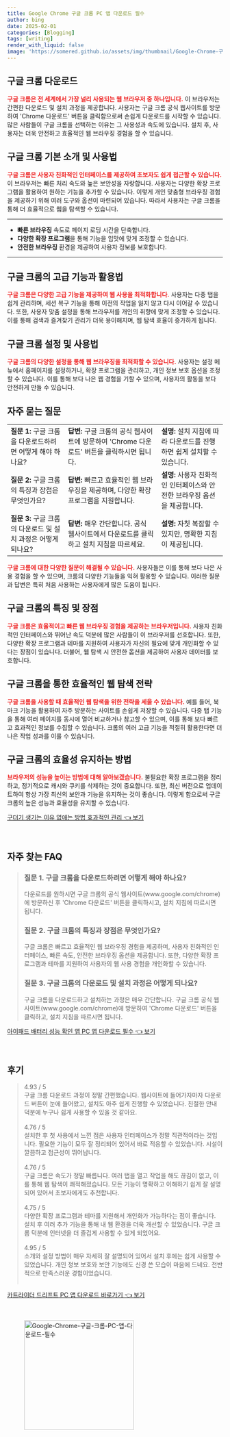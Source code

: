 ```yaml
---
title: Google Chrome 구글 크롬 PC 앱 다운로드 필수
author: bing
date: 2025-02-01
categories: [Blogging]
tags: [writing]
render_with_liquid: false
image: 'https://somered.github.io/assets/img/thumbnail/Google-Chrome-구글-크롬-PC-앱-다운로드-필수.webp'
---
```



<h2 id='구글_크롬_다운로드'>구글 크롬 다운로드</h2>

<p><b><span style="color: #ee2323;">구글 크롬은 전 세계에서 가장 널리 사용되는 웹 브라우저 중 하나입니다.</span></b> 이 브라우저는 간편한 다운로드 및 설치 과정을 제공합니다. 사용자는 구글 크롬 공식 웹사이트를 방문하여 'Chrome 다운로드' 버튼을 클릭함으로써 손쉽게 다운로드를 시작할 수 있습니다. 많은 사람들이 구글 크롬을 선택하는 이유는 그 사용성과 속도에 있습니다. 설치 후, 사용자는 더욱 안전하고 효율적인 웹 브라우징 경험을 할 수 있습니다. </p>

<h2 id='구글_크롬_기본_소개'>구글 크롬 기본 소개 및 사용법</h2>

<p><b><span style="color: #ee2323;">구글 크롬은 사용자 친화적인 인터페이스를 제공하여 초보자도 쉽게 접근할 수 있습니다.</span></b> 이 브라우저는 빠른 처리 속도와 높은 보안성을 자랑합니다. 사용자는 다양한 확장 프로그램을 활용하여 원하는 기능을 추가할 수 있습니다. 이렇게 개인 맞춤형 브라우징 경험을 제공하기 위해 여러 도구와 옵션이 마련되어 있습니다. 따라서 사용자는 구글 크롬을 통해 더 효율적으로 웹을 탐색할 수 있습니다.</p>

<hr />

<ul>
    <li><b>빠른 브라우징</b> 속도로 페이지 로딩 시간을 단축합니다.</li>
    <li><b>다양한 확장 프로그램</b>을 통해 기능을 입맛에 맞게 조정할 수 있습니다.</li>
    <li><b>안전한 브라우징</b> 환경을 제공하여 사용자 정보를 보호합니다.</li>
</ul>

<hr />

<h2 id='고급_기능과_활용법'>구글 크롬의 고급 기능과 활용법</h2>

<p><b><span style="color: #ee2323;">구글 크롬은 다양한 고급 기능을 제공하여 웹 사용을 최적화합니다.</span></b> 사용자는 다중 탭을 쉽게 관리하며, 세션 복구 기능을 통해 이전의 작업을 잃지 않고 다시 이어갈 수 있습니다. 또한, 사용자 맞춤 설정을 통해 브라우저를 개인의 취향에 맞게 조정할 수 있습니다. 이를 통해 검색과 즐겨찾기 관리가 더욱 용이해지며, 웹 탐색 효율이 증가하게 됩니다.</p>

<h2 id='구글_크롬_설정_및_사용법'>구글 크롬 설정 및 사용법</h2>

<p><b><span style="color: #ee2323;">구글 크롬의 다양한 설정을 통해 웹 브라우징을 최적화할 수 있습니다.</span></b> 사용자는 설정 메뉴에서 홈페이지를 설정하거나, 확장 프로그램을 관리하고, 개인 정보 보호 옵션을 조정할 수 있습니다. 이를 통해 보다 나은 웹 경험을 기할 수 있으며, 사용자의 활동을 보다 안전하게 만들 수 있습니다.</p>

<h2 id='자주_묻는_질문'>자주 묻는 질문</h2>

<table>
    <tr>
        <td><b>질문 1:</b> 구글 크롬을 다운로드하려면 어떻게 해야 하나요?</td>
        <td><b>답변:</b> 구글 크롬의 공식 웹사이트에 방문하여 'Chrome 다운로드' 버튼을 클릭하시면 됩니다.</td>
        <td><b>설명:</b> 설치 지침에 따라 다운로드를 진행하면 쉽게 설치할 수 있습니다.</td>
    </tr>
    <tr>
        <td><b>질문 2:</b> 구글 크롬의 특징과 장점은 무엇인가요?</td>
        <td><b>답변:</b> 빠르고 효율적인 웹 브라우징을 제공하며, 다양한 확장 프로그램을 지원합니다.</td>
        <td><b>설명:</b> 사용자 친화적인 인터페이스와 안전한 브라우징 옵션을 제공합니다.</td>
    </tr>
    <tr>
        <td><b>질문 3:</b> 구글 크롬의 다운로드 및 설치 과정은 어떻게 되나요?</td>
        <td><b>답변:</b> 매우 간단합니다. 공식 웹사이트에서 다운로드를 클릭하고 설치 지침을 따르세요.</td>
        <td><b>설명:</b> 자칫 복잡할 수 있지만, 명확한 지침이 제공됩니다.</td>
    </tr>
</table>

<p><b><span style="color: #ee2323;">구글 크롬에 대한 다양한 질문이 해결될 수 있습니다.</span></b> 사용자들은 이를 통해 보다 나은 사용 경험을 할 수 있으며, 크롬의 다양한 기능들을 익혀 활용할 수 있습니다. 이러한 질문과 답변은 특히 처음 사용하는 사용자에게 많은 도움이 됩니다.</p>

<h2 id='구글_크롬의_특징과_장점'>구글 크롬의 특징 및 장점</h2>

<p><b><span style="color: #ee2323;">구글 크롬은 효율적이고 빠른 웹 브라우징 경험을 제공하는 브라우저입니다.</span></b> 사용자 친화적인 인터페이스와 뛰어난 속도 덕분에 많은 사람들이 이 브라우저를 선호합니다. 또한, 다양한 확장 프로그램과 테마를 지원하여 사용자가 자신의 필요에 맞게 개인화할 수 있다는 장점이 있습니다. 더불어, 웹 탐색 시 안전한 옵션을 제공하여 사용자 데이터를 보호합니다.</p>

<h2 id='구글_크롬_사용자의_경험'>구글 크롬을 통한 효율적인 웹 탐색 전략</h2>

<p><b><span style="color: #ee2323;">구글 크롬을 사용할 때 효율적인 웹 탐색을 위한 전략을 세울 수 있습니다.</span></b> 예를 들어, 북마크 기능을 활용하여 자주 방문하는 사이트를 손쉽게 저장할 수 있습니다. 다중 탭 기능을 통해 여러 페이지를 동시에 열어 비교하거나 참고할 수 있으며, 이를 통해 보다 빠르고 효과적인 정보를 수집할 수 있습니다. 크롬의 여러 고급 기능을 적절히 활용한다면 더 나은 작업 성과를 이룰 수 있습니다.</p>

<h2 id='구글_크롬의_효율성'>구글 크롬의 효율성 유지하는 방법</h2>

<p><b><span style="color: #ee2323;">브라우저의 성능을 높이는 방법에 대해 알아보겠습니다.</span></b> 불필요한 확장 프로그램을 정리하고, 정기적으로 캐시와 쿠키를 삭제하는 것이 중요합니다. 또한, 최신 버전으로 업데이트하여 항상 가장 최신의 보안과 기능을 유지하는 것이 좋습니다. 이렇게 함으로써 구글 크롬의 높은 성능과 효율성을 유지할 수 있습니다.</p>


<p><a class="click-button" title="구더기 생기는 이유 없애는 방법 효과적인 관리" href="https://somered.github.io/posts/%EA%B5%AC%EB%8D%94%EA%B8%B0-%EC%83%9D%EA%B8%B0%EB%8A%94-%EC%9D%B4%EC%9C%A0-%EC%97%86%EC%95%A0%EB%8A%94-%EB%B0%A9%EB%B2%95-%ED%9A%A8%EA%B3%BC%EC%A0%81%EC%9D%B8-%EA%B4%80%EB%A6%AC/" rel="dofollow">구더기 생기는 이유 없애는 방법 효과적인 관리 👈 보기</a></p><br>
<h2 id='자주_찾는_FAQ'>자주 찾는 FAQ</h2>
<div itemscope="" itemtype="https://schema.org/FAQPage"> 
<blockquote> 
<div itemscope="" itemprop="mainEntity" itemtype="https://schema.org/Question"> 
<h3 itemprop="name">질문 1. 구글 크롬을 다운로드하려면 어떻게 해야 하나요?</h3> 
<div itemscope="" itemprop="acceptedAnswer" itemtype="https://schema.org/Answer"> 
<span itemprop="text"> 
<p>다운로드를 원하시면 구글 크롬의 공식 웹사이트(www.google.com/chrome)에 방문하신 후 'Chrome 다운로드' 버튼을 클릭하시고, 설치 지침에 따르시면 됩니다.</p> 
</span> 
</div> 
</div> 

<div itemscope="" itemprop="mainEntity" itemtype="https://schema.org/Question"> 
<h3 itemprop="name">질문 2. 구글 크롬의 특징과 장점은 무엇인가요?</h3> 
<div itemscope="" itemprop="acceptedAnswer" itemtype="https://schema.org/Answer"> 
<span itemprop="text"> 
<p>구글 크롬은 빠르고 효율적인 웹 브라우징 경험을 제공하며, 사용자 친화적인 인터페이스, 빠른 속도, 안전한 브라우징 옵션을 제공합니다. 또한, 다양한 확장 프로그램과 테마를 지원하여 사용자의 웹 사용 경험을 개인화할 수 있습니다.</p> 
</span> 
</div> 
</div> 

<div itemscope="" itemprop="mainEntity" itemtype="https://schema.org/Question"> 
<h3 itemprop="name">질문 3. 구글 크롬의 다운로드 및 설치 과정은 어떻게 되나요?</h3> 
<div itemscope="" itemprop="acceptedAnswer" itemtype="https://schema.org/Answer"> 
<span itemprop="text"> 
<p>구글 크롬을 다운로드하고 설치하는 과정은 매우 간단합니다. 구글 크롬 공식 웹사이트(www.google.com/chrome)에 방문하여 'Chrome 다운로드' 버튼을 클릭하고, 설치 지침을 따르시면 됩니다.</p> 
</span> 
</div> 
</div> 

</blockquote> 
</div>
<p><a class="click-button" title="아이패드 배터리 성능 확인 앱 PC 앱 다운로드 필수" href="https://somered.github.io/posts/%EC%95%84%EC%9D%B4%ED%8C%A8%EB%93%9C-%EB%B0%B0%ED%84%B0%EB%A6%AC-%EC%84%B1%EB%8A%A5-%ED%99%95%EC%9D%B8-%EC%95%B1-PC-%EC%95%B1-%EB%8B%A4%EC%9A%B4%EB%A1%9C%EB%93%9C-%ED%95%84%EC%88%98/" rel="dofollow">아이패드 배터리 성능 확인 앱 PC 앱 다운로드 필수 👈 보기</a></p><br>
<h2 id='후기'>후기</h2>
<div itemscope itemtype="https://schema.org/Product">
  <blockquote>
  <div itemprop="review" itemscope itemtype="https://schema.org/Review">
      <div itemprop="reviewRating" itemscope itemtype="https://schema.org/Rating"> <span itemprop="ratingValue">4.93</span> / <span itemprop="bestRating">5</span> </div>
      <span itemprop="reviewBody">구글 크롬 다운로드 과정이 정말 간편했습니다. 웹사이트에 들어가자마자 다운로드 버튼이 눈에 들어왔고, 설치도 아주 쉽게 진행할 수 있었습니다. 친절한 안내 덕분에 누구나 쉽게 사용할 수 있을 것 같아요.</span>
  </div>
  <br>
  <div itemprop="review" itemscope itemtype="https://schema.org/Review">
      <div itemprop="reviewRating" itemscope itemtype="https://schema.org/Rating"> <span itemprop="ratingValue">4.76</span> / <span itemprop="bestRating">5</span> </div>
      <span itemprop="reviewBody">설치한 후 첫 사용에서 느낀 점은 사용자 인터페이스가 정말 직관적이라는 것입니다. 필요한 기능이 모두 잘 정리되어 있어서 바로 적응할 수 있었습니다. 시설이 깔끔하고 접근성이 뛰어납니다.</span>
  </div>
  <br>
  <div itemprop="review" itemscope itemtype="https://schema.org/Review">
      <div itemprop="reviewRating" itemscope itemtype="https://schema.org/Rating"> <span itemprop="ratingValue">4.76</span> / <span itemprop="bestRating">5</span> </div>
      <span itemprop="reviewBody">구글 크롬은 속도가 정말 빠릅니다. 여러 탭을 열고 작업을 해도 끊김이 없고, 이를 통해 웹 탐색이 쾌적해졌습니다. 모든 기능이 명확하고 이해하기 쉽게 잘 설명되어 있어서 초보자에게도 추천합니다.</span>
  </div>
  <br>
  <div itemprop="review" itemscope itemtype="https://schema.org/Review">
      <div itemprop="reviewRating" itemscope itemtype="https://schema.org/Rating"> <span itemprop="ratingValue">4.75</span> / <span itemprop="bestRating">5</span> </div>
      <span itemprop="reviewBody">다양한 확장 프로그램과 테마를 지원해서 개인화가 가능하다는 점이 좋습니다. 설치 후 여러 추가 기능을 통해 내 웹 환경을 더욱 개선할 수 있었습니다. 구글 크롬 덕분에 인터넷을 더 즐겁게 사용할 수 있게 되었어요.</span>
  </div>
  <br>
  <div itemprop="review" itemscope itemtype="https://schema.org/Review">
      <div itemprop="reviewRating" itemscope itemtype="https://schema.org/Rating"> <span itemprop="ratingValue">4.95</span> / <span itemprop="bestRating">5</span> </div>
      <span itemprop="reviewBody">소개와 설정 방법이 매우 자세히 잘 설명되어 있어서 설치 후에는 쉽게 사용할 수 있었습니다. 개인 정보 보호와 보안 기능에도 신경 쓴 모습이 마음에 드네요. 전반적으로 만족스러운 경험이었습니다.</span>
  </div>
  <br>
  </blockquote>
</div>
<p><a class="click-button" title="카트라이더 드리프트 PC 앱 다운로드 바로가기" href="https://somered.github.io/posts/%EC%B9%B4%ED%8A%B8%EB%9D%BC%EC%9D%B4%EB%8D%94-%EB%93%9C%EB%A6%AC%ED%94%84%ED%8A%B8-PC-%EC%95%B1-%EB%8B%A4%EC%9A%B4%EB%A1%9C%EB%93%9C-%EB%B0%94%EB%A1%9C%EA%B0%80%EA%B8%B0/" rel="dofollow">카트라이더 드리프트 PC 앱 다운로드 바로가기 👈 보기</a></p><br>
<figure class="image"><img src="https://somered.github.io/assets/img/thumbnail/Google-Chrome-구글-크롬-PC-앱-다운로드-필수.webp" alt="Google-Chrome-구글-크롬-PC-앱-다운로드-필수" width="256" height="256"></figure>